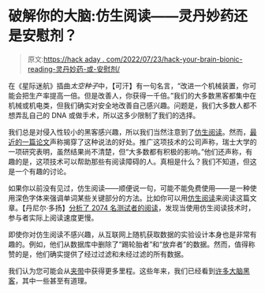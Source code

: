 # 破解你的大脑:仿生阅读——灵丹妙药还是安慰剂？

> 原文:[https://hack aday . com/2022/07/23/hack-your-brain-bionic-reading-灵丹妙药-或-安慰剂/](https://hackaday.com/2022/07/23/hack-your-brain-bionic-reading-panacea-or-placebo/)

在《星际迷航》插曲*太空种子*中，【可汗】有一句名言，“改进一个机械装置，你可能会把生产率提高一倍。但是改善人，你获得一千倍。”我们的大多数黑客都集中在机械或机电类，但我们确实对安全地改善自己感兴趣。问题是，我们大多数人都不想弄乱自己的 DNA 或做手术，所以这多少限制了我们的选择。

我们总是对侵入性较小的黑客感兴趣，所以我们当然注意到了[仿生阅读](https://bionic-reading.com)。然而，[最近的一篇论文](https://blog.readwise.io/bionic-reading-results/)声称揭穿了这种说法的好处。推广这项技术的公司声称，瑞士大学的一项研究表明，虽然结果尚不清楚，但“大多数都有积极的影响。”他们还声称，有趣的是，这项技术可以帮助那些有阅读障碍的人。真相是什么？我们不知道，但这是一个有趣的讨论。

如果你以前没有见过，仿生阅读——顺便说一句，可能不能免费使用——是一种使用深色字体来强调单词某些关键部分的方法。比如你可以用[仿生阅读](http://api.bionic-reading.com/convert/url=https://wp.me/paBn4l-2hGo)来阅读这篇文章。【丹尼尔·多扬】[分析了 2074 名测试者的阅读](https://blog.readwise.io/bionic-reading-results/)，发现当使用仿生阅读技术时，参与者实际上阅读速度更慢。

即使你对仿生阅读不感兴趣，从互联网上随机获取数据的实验设计本身也是非常有趣的。例如，他们从数据库中删除了“踢轮胎者”和“放弃者”的数据。然而，值得称赞的是，他们确实提供了经过过滤和未经过滤的所有数据。

我们认为您可能会从[夹带](https://hackaday.com/2019/04/08/brain-hacking-with-entrainment/)中获得更多里程。这些年来，我们已经看到[许多大脑黑客](https://hackaday.com/2016/04/30/hacklet-105-more-mind-and-brain-hacks/)，其中一些甚至有道理。